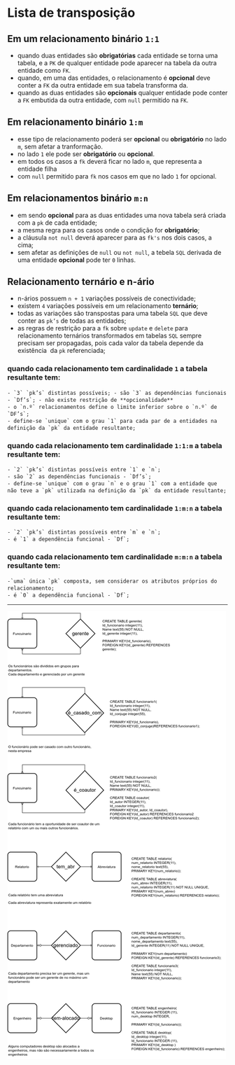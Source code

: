 # Lista de transposição

## Em um relacionamento binário `1:1`  

- quando duas entidades são **obrigatórias** cada entidade se torna uma tabela, e a `PK` de qualquer entidade pode aparecer na tabela da outra entidade como `FK`.
- quando, em uma das entidades, o relacionamento é **opcional** deve conter a `FK` da outra entidade em sua tabela transforma
da.
- quando as duas entidades são **opcionais** qualquer entidade pode conter a `FK` embutida da outra entidade, com `null` permitido na `FK`.
 
## Em relacionamento binário `1:m`

- esse tipo de relacionamento poderá ser **opcional** ou **obrigatório** no lado `m`, sem afetar a tranformação.
- no lado `1` ele pode ser **obrigatório** ou **opcional**.
- em todos os casos a `fk` deverá ficar no lado `m`, que representa a entidade filha
- com `null` permitido para `fk` nos casos em que no lado `1` for opcional.

## Em relacionamentos binário `m:n`

- em sendo **opcional** para as duas entidades uma nova tabela será criada com a `pk` de cada entidade;
- a mesma regra para os casos onde o condição for **obrigatório**;
- a cláusula `not null` deverá aparecer para as `fk's` nos dois casos, a cima;
- sem afetar as definições de `null` ou `not null`, a tebela `SQL` derivada de uma entidade **opcional** pode ter `0` linhas.

## Relacionamento ternário e n-ário

- n-ários possuem `n + 1` variações possíveis de conectividade;
- existem `4` variações possíveis em um relacionamento **ternário**;
- todas as variações são transpostas para uma tabela `SQL` que deve conter as `pk’s` de todas as entidades;
- as regras de restrição para a `fk` sobre `update` e `delete` para relacionamento ternários transformados em tabelas `SQL` sempre precisam ser propagadas, pois cada valor da tabela depende da existência  da `pk` referenciada;
### quando cada relacionamento tem cardinalidade `1` a tabela **resultante** tem:
    - `3` `pk’s` distintas possíveis; - são `3` as dependências funcionais
    - `Df’s`; - não existe restrição de **opcionalidade**
    - o `n.º` relacionamentos define o limite inferior sobre o `n.º` de `DF’s`;
    - define-se `unique` com o grau `1` para cada par de a entidades na definição da `pk` da entidade resultante;
    
### quando cada relacionamento tem cardinalidade `1:1:m` a tabela **resultante** tem:
    - `2` `pk’s` distintas possíveis entre `1` e `n`;
    - são `2` as dependências funcionais - `Df’s`;
    - define-se `unique` com o grau `n` e o grau `1` com a entidade que não teve a `pk` utilizada na definição da `pk` da entidade resultante;
    
### quando cada relacionamento tem cardinalidade `1:m:n` a tabela **resultante** tem:
    - `2` `pk’s` distintas possíveis entre `m` e `n`;
    - é `1` a dependência funcional - `Df`;
    
### quando cada relacionamento tem cardinalidade `m:m:n` a tabela **resultante** tem: 
    -`uma` única `pk` composta, sem considerar os atributos próprios do relacionamento;
    - é `0` a dependência funcional - `Df`;
 
 ---

![tranposicao](img/logico2fisico_binario.png "Lista de transposição")
